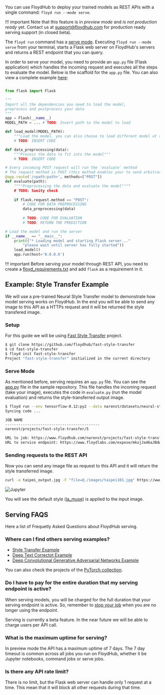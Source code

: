 You can use FloydHub to deploy your trained models as REST APIs with a single command: `floyd run --mode serve`.

!!! important
	Note that this feature is in *preview mode* and *is not production ready* yet.
	Contact us at [support@floydhub.com](mailto:support@floydhub.com) for production ready serving support (in closed beta).

The `floyd run` command has a [serve mode](../commands/run.md#serve). Executing `floyd run --mode serve` from your terminal, starts a Flask web server on FloydHub's servers and returns a REST endpoint that you can query. 

In order to serve your model, you need to provide an `app.py` file (Flask application) which handles the incoming request and executes all the steps to evaluate the model. Below is the scaffold for the `app.py` file. You can also view a complete example [here](https://github.com/floydhub/fast-style-transfer/blob/master/app.py):

```python

from flask import Flask

"""
Import all the dependencies you need to load the model, 
preprocess and postprocess your data
"""
app = Flask(__name__)
MODEL_PATH = ... # TODO: Insert path to the model to load

def load_model(MODEL_PATH):
	"""Load the model, you can also choose to load different model at runtime"""
	# TODO: INSERT CODE

def data_preprocessing(data):
	"""Process the data to fit into the model"""
	# TODO: INSERT CODE

# Every incoming POST request will run the `evaluate` method
# The request method is POST (this method enables your to send arbitrary data to the endpoint in the request body, including images, JSON, encoded-data, etc.)
@app.route('/<path:path>', methods=["POST"])
def evaluate(path):
	""""Preprocessing the data and evaluate the model""""
	# TODO: Sanity check
	
    if flask.request.method == "POST":
    	# CODE FOR DATA PREPROCESSING
    	data_preprocessing(data)
	
    	# TODO: CODE FOR EVALUATION
    	# TODO: RETURN THE PREDICTION

# Load the model and run the server
if __name__ == "__main__":
    print(("* Loading model and starting Flask server..."
        "please wait until server has fully started"))
    load_model()
    app.run(host='0.0.0.0')
```

!!! important
	Before serving your model through REST API, you need to create a [floyd_requirements.txt](../commands/run.md##floyd_requirementstxt) and add `flask` as a requirement in it.

## Example: Style Transfer Example

We will use a pre-trained Neural Style Transfer model to demonstrate how model serving works on FloydHub. In the end you will be able to send any image to this API as a HTTPs request and it will be returned the style transfered image.

### Setup

For this guide we will be using [Fast Style Transfer](https://github.com/floydhub/fast-style-transfer)
project.

```bash
$ git clone https://github.com/floydhub/fast-style-transfer
$ cd fast-style-transfer
$ floyd init fast-style-transfer
Project "fast-style-transfer" initialized in the current directory
```

### Serve Mode

As mentioned before, serving requires an `app.py` file. You can see the
[app.py](https://github.com/floydhub/fast-style-transfer/blob/master/app.py) file in the sample repository. This file handles the
incoming request (take your image), executes the code in `evaluate.py` (run the model evaluation) and returns the style-transferred output image.

```bash
$ floyd run --env tensorflow-0.12:py2 --data narenst/datasets/neural-style-transfer-pre-trained-models/1:input --mode serve
Syncing code ...

JOB NAME
-------------------------------------------
narenst/projects/fast-style-transfer/5

URL to job: https://www.floydhub.com/narenst/projects/fast-style-transfer/5
URL to service endpoint: https://www.floydlabs.com/expose/mkxjJa46aJBdwP4AEdKxfU
```

### Sending requests to the REST API

Now you can send any image file as request to this API and it will return the style transferred image.

```bash
curl -o taipei_output.jpg -F "file=@./images/taipei101.jpg" https://www.floydlabs.com/expose/mkxjJa46aJBdwP4AEdKxfU
```

![Jupyter](../img/taipei_muse.jpg)

You will see the default style ([la_muse](https://github.com/floydhub/fast-style-transfer/blob/master/examples/style/la_muse.jpg)) is applied to the input image.

## Serving FAQS

Here a list of Frequetly Asked Questions about FloydHub serving.

### Where can I find others serving examples?

- [Style Transfer Example](../examples/style_transfer.md#model-api)
- [Deep Text Correctot Example](../examples/deep_corrector#serve-model-through-rest-api)
- [Deep Convolutional Generative Adversarial Networks Example](../examples/dcgan#serve-the-model-with-a-rest-api)

You can also check the projects of the [PyTorch collection](https://www.floydhub.com/explore/frameworks/pytorch).

### Do I have to pay for the entire duration that my serving endpoint is active?

When serving models, you will be charged for the full duration that your serving endpoint is active. So, remember to [stop your job](../guides/stop_job.md) when you are no longer using the endpoint. 

Serving is currently a beta feature. In the near future we will be able to charge users per API call.

### What is the maximum uptime for serving?

In preview mode the API has a maximum uptime of 7 days. The 7 day timeout is common across all jobs you run on FloydHub, whether it be Jupyter notebooks, command jobs or serve jobs. 

### Is there any API rate limit?

There is no limit, but the Flask web server can handle only 1 request at a time. This mean that it will block all other requests during that time.
